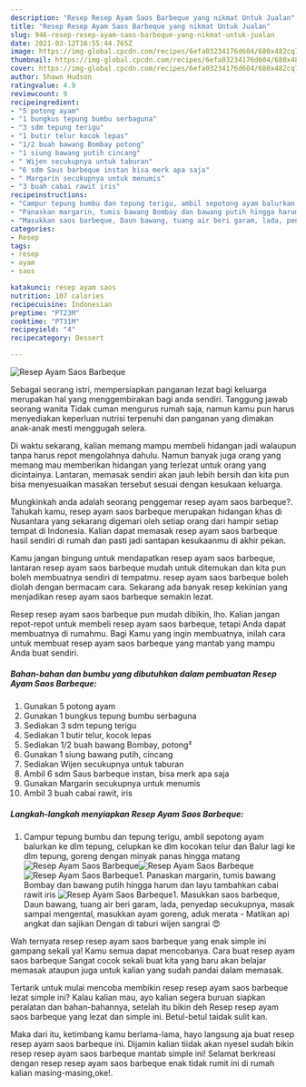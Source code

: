```yaml
---
description: "Resep Resep Ayam Saos Barbeque yang nikmat Untuk Jualan"
title: "Resep Resep Ayam Saos Barbeque yang nikmat Untuk Jualan"
slug: 946-resep-resep-ayam-saos-barbeque-yang-nikmat-untuk-jualan
date: 2021-03-12T16:55:44.765Z
image: https://img-global.cpcdn.com/recipes/6efa03234176d604/680x482cq70/resep-ayam-saos-barbeque-foto-resep-utama.jpg
thumbnail: https://img-global.cpcdn.com/recipes/6efa03234176d604/680x482cq70/resep-ayam-saos-barbeque-foto-resep-utama.jpg
cover: https://img-global.cpcdn.com/recipes/6efa03234176d604/680x482cq70/resep-ayam-saos-barbeque-foto-resep-utama.jpg
author: Shawn Hudson
ratingvalue: 4.9
reviewcount: 9
recipeingredient:
- "5 potong ayam"
- "1 bungkus tepung bumbu serbaguna"
- "3 sdm tepung terigu"
- "1 butir telur kocok lepas"
- "1/2 buah bawang Bombay potong"
- "1 siung bawang putih cincang"
- " Wijen secukupnya untuk taburan"
- "6 sdm Saus barbeque instan bisa merk apa saja"
- " Margarin secukupnya untuk menumis"
- "3 buah cabai rawit iris"
recipeinstructions:
- "Campur tepung bumbu dan tepung terigu, ambil sepotong ayam balurkan ke dlm tepung, celupkan ke dlm kocokan telur dan Balur lagi ke dlm tepung, goreng dengan minyak panas hingga matang"
- "Panaskan margarin, tumis bawang Bombay dan bawang putih hingga harum dan layu tambahkan cabai rawit iris"
- "Masukkan saos barbeque, Daun bawang, tuang air beri garam, lada, penyedap secukupnya, masak sampai mengental, masukkan ayam goreng, aduk merata Matikan api angkat dan sajikan Dengan di taburi wijen sangrai 😍"
categories:
- Resep
tags:
- resep
- ayam
- saos

katakunci: resep ayam saos 
nutrition: 107 calories
recipecuisine: Indonesian
preptime: "PT23M"
cooktime: "PT31M"
recipeyield: "4"
recipecategory: Dessert

---
```



![Resep Ayam Saos Barbeque](https://img-global.cpcdn.com/recipes/6efa03234176d604/680x482cq70/resep-ayam-saos-barbeque-foto-resep-utama.jpg)

Sebagai seorang istri, mempersiapkan panganan lezat bagi keluarga merupakan hal yang menggembirakan bagi anda sendiri. Tanggung jawab seorang  wanita Tidak cuman mengurus rumah saja, namun kamu pun harus menyediakan keperluan nutrisi terpenuhi dan panganan yang dimakan anak-anak mesti menggugah selera.

Di waktu  sekarang, kalian memang mampu membeli hidangan jadi walaupun tanpa harus repot mengolahnya dahulu. Namun banyak juga orang yang memang mau memberikan hidangan yang terlezat untuk orang yang dicintainya. Lantaran, memasak sendiri akan jauh lebih bersih dan kita pun bisa menyesuaikan masakan tersebut sesuai dengan kesukaan keluarga. 



Mungkinkah anda adalah seorang penggemar resep ayam saos barbeque?. Tahukah kamu, resep ayam saos barbeque merupakan hidangan khas di Nusantara yang sekarang digemari oleh setiap orang dari hampir setiap tempat di Indonesia. Kalian dapat memasak resep ayam saos barbeque hasil sendiri di rumah dan pasti jadi santapan kesukaanmu di akhir pekan.

Kamu jangan bingung untuk mendapatkan resep ayam saos barbeque, lantaran resep ayam saos barbeque mudah untuk ditemukan dan kita pun boleh membuatnya sendiri di tempatmu. resep ayam saos barbeque boleh diolah dengan bermacam cara. Sekarang ada banyak resep kekinian yang menjadikan resep ayam saos barbeque semakin lezat.

Resep resep ayam saos barbeque pun mudah dibikin, lho. Kalian jangan repot-repot untuk membeli resep ayam saos barbeque, tetapi Anda dapat membuatnya di rumahmu. Bagi Kamu yang ingin membuatnya, inilah cara untuk membuat resep ayam saos barbeque yang mantab yang mampu Anda buat sendiri.

<!--inarticleads1-->

##### Bahan-bahan dan bumbu yang dibutuhkan dalam pembuatan Resep Ayam Saos Barbeque:

1. Gunakan 5 potong ayam
1. Gunakan 1 bungkus tepung bumbu serbaguna
1. Sediakan 3 sdm tepung terigu
1. Sediakan 1 butir telur, kocok lepas
1. Sediakan 1/2 buah bawang Bombay, potong²
1. Gunakan 1 siung bawang putih, cincang
1. Sediakan  Wijen secukupnya untuk taburan
1. Ambil 6 sdm Saus barbeque instan, bisa merk apa saja
1. Gunakan  Margarin secukupnya untuk menumis
1. Ambil 3 buah cabai rawit, iris




<!--inarticleads2-->

##### Langkah-langkah menyiapkan Resep Ayam Saos Barbeque:

1. Campur tepung bumbu dan tepung terigu, ambil sepotong ayam balurkan ke dlm tepung, celupkan ke dlm kocokan telur dan Balur lagi ke dlm tepung, goreng dengan minyak panas hingga matang
<img src="https://img-global.cpcdn.com/steps/b9df1add061aa035/160x128cq70/resep-ayam-saos-barbeque-langkah-memasak-1-foto.jpg" alt="Resep Ayam Saos Barbeque"><img src="https://img-global.cpcdn.com/steps/c7c6c8479afbe63c/160x128cq70/resep-ayam-saos-barbeque-langkah-memasak-1-foto.jpg" alt="Resep Ayam Saos Barbeque"><img src="https://img-global.cpcdn.com/steps/6238a85075ee9c3a/160x128cq70/resep-ayam-saos-barbeque-langkah-memasak-1-foto.jpg" alt="Resep Ayam Saos Barbeque">1. Panaskan margarin, tumis bawang Bombay dan bawang putih hingga harum dan layu tambahkan cabai rawit iris
<img src="https://img-global.cpcdn.com/steps/8cf44c600f88e4d3/160x128cq70/resep-ayam-saos-barbeque-langkah-memasak-2-foto.jpg" alt="Resep Ayam Saos Barbeque">1. Masukkan saos barbeque, Daun bawang, tuang air beri garam, lada, penyedap secukupnya, masak sampai mengental, masukkan ayam goreng, aduk merata - Matikan api angkat dan sajikan Dengan di taburi wijen sangrai 😍




Wah ternyata resep resep ayam saos barbeque yang enak simple ini gampang sekali ya! Kamu semua dapat mencobanya. Cara buat resep ayam saos barbeque Sangat cocok sekali buat kita yang baru akan belajar memasak ataupun juga untuk kalian yang sudah pandai dalam memasak.

Tertarik untuk mulai mencoba membikin resep resep ayam saos barbeque lezat simple ini? Kalau kalian mau, ayo kalian segera buruan siapkan peralatan dan bahan-bahannya, setelah itu bikin deh Resep resep ayam saos barbeque yang lezat dan simple ini. Betul-betul taidak sulit kan. 

Maka dari itu, ketimbang kamu berlama-lama, hayo langsung aja buat resep resep ayam saos barbeque ini. Dijamin kalian tiidak akan nyesel sudah bikin resep resep ayam saos barbeque mantab simple ini! Selamat berkreasi dengan resep resep ayam saos barbeque enak tidak rumit ini di rumah kalian masing-masing,oke!.

